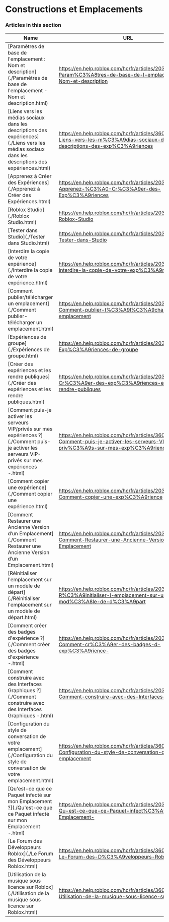 # Constructions et Emplacements  
### Articles in this section
Name|URL
-|-
[Paramètres de base de l'emplacement : Nom et description](./Paramètres de base de l'emplacement - Nom et description.html) |https://en.help.roblox.com/hc/fr/articles/203314030-Param%C3%A8tres-de-base-de-l-emplacement-Nom-et-description
[Liens vers les médias sociaux dans les descriptions des expériences](./Liens vers les médias sociaux dans les descriptions des expériences.html) |https://en.help.roblox.com/hc/fr/articles/360000910966-Liens-vers-les-m%C3%A9dias-sociaux-dans-les-descriptions-des-exp%C3%A9riences
[Apprenez à Créer des Expériences](./Apprenez à Créer des Expériences.html) |https://en.help.roblox.com/hc/fr/articles/203625344-Apprenez-%C3%A0-Cr%C3%A9er-des-Exp%C3%A9riences
[Roblox Studio](./Roblox Studio.html) |https://en.help.roblox.com/hc/fr/articles/203313860-Roblox-Studio
[Tester dans Studio](./Tester dans Studio.html) |https://en.help.roblox.com/hc/fr/articles/203313870-Tester-dans-Studio
[Interdire la copie de votre expérience](./Interdire la copie de votre expérience.html) |https://en.help.roblox.com/hc/fr/articles/203313940-Interdire-la-copie-de-votre-exp%C3%A9rience
[Comment publier/télécharger un emplacement](./Comment publier-télécharger un emplacement.html) |https://en.help.roblox.com/hc/fr/articles/203313890-Comment-publier-t%C3%A9l%C3%A9charger-un-emplacement
[Expériences de groupe](./Expériences de groupe.html) |https://en.help.roblox.com/hc/fr/articles/203313760-Exp%C3%A9riences-de-groupe
[Créer des expériences et les rendre publiques](./Créer des expériences et les rendre publiques.html) |https://en.help.roblox.com/hc/fr/articles/203313950-Cr%C3%A9er-des-exp%C3%A9riences-et-les-rendre-publiques
[Comment puis-je activer les serveurs VIP/privés sur mes expériences ?](./Comment puis-je activer les serveurs VIP-privés sur mes expériences -.html) |https://en.help.roblox.com/hc/fr/articles/360000781023-Comment-puis-je-activer-les-serveurs-VIP-priv%C3%A9s-sur-mes-exp%C3%A9riences-
[Comment copier une expérience](./Comment copier une expérience.html) |https://en.help.roblox.com/hc/fr/articles/203313900-Comment-copier-une-exp%C3%A9rience
[Comment Restaurer une Ancienne Version d’un Emplacement](./Comment Restaurer une Ancienne Version d’un Emplacement.html) |https://en.help.roblox.com/hc/fr/articles/203313850-Comment-Restaurer-une-Ancienne-Version-d-un-Emplacement
[Réinitialiser l'emplacement sur un modèle de départ](./Réinitialiser l'emplacement sur un modèle de départ.html) |https://en.help.roblox.com/hc/fr/articles/203313920-R%C3%A9initialiser-l-emplacement-sur-un-mod%C3%A8le-de-d%C3%A9part
[Comment créer des badges d'expérience ?](./Comment créer des badges d'expérience -.html) |https://en.help.roblox.com/hc/fr/articles/203313650-Comment-cr%C3%A9er-des-badges-d-exp%C3%A9rience-
[Comment construire avec des Interfaces Graphiques ?](./Comment construire avec des Interfaces Graphiques -.html) |https://en.help.roblox.com/hc/fr/articles/203313960-Comment-construire-avec-des-Interfaces-Graphiques-
[Configuration du style de conversation de votre emplacement](./Configuration du style de conversation de votre emplacement.html) |https://en.help.roblox.com/hc/fr/articles/360019904552-Configuration-du-style-de-conversation-de-votre-emplacement
[Qu'est-ce que ce Paquet infecté sur mon Emplacement ?](./Qu'est-ce que ce Paquet infecté sur mon Emplacement -.html) |https://en.help.roblox.com/hc/fr/articles/203312920-Qu-est-ce-que-ce-Paquet-infect%C3%A9-sur-mon-Emplacement-
[Le Forum des Développeurs Roblox](./Le Forum des Développeurs Roblox.html) |https://en.help.roblox.com/hc/fr/articles/360000240223-Le-Forum-des-D%C3%A9veloppeurs-Roblox
[Utilisation de la musique sous licence sur Roblox](./Utilisation de la musique sous licence sur Roblox.html) |https://en.help.roblox.com/hc/fr/articles/360000927163-Utilisation-de-la-musique-sous-licence-sur-Roblox